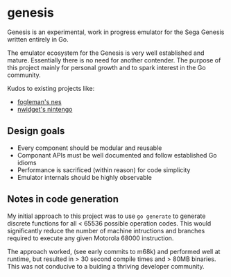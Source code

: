 # genesis

Genesis is an experimental, work in progress emulator for the Sega Genesis
written entirely in Go.

The emulator ecosystem for the Genesis is very well established and mature.
Essentially there is no need for another contender. The purpose of this project
mainly for personal growth and to spark interest in the Go community.

Kudos to existing projects like:

- [fogleman's nes](https://github.com/fogleman/nes)
- [nwidget's nintengo](https://github.com/nwidger/nintengo)

## Design goals

- Every component should be modular and reusable
- Componant APIs must be well documented and follow established Go idioms
- Performance is sacrificed (within reason) for code simplicity
- Emulator internals should be highly observable

## Notes in code generation

My initial approach to this project was to use `go generate` to generate
discrete functions for all < 65536 possible operation codes. This would
significantly reduce the number of machine intructions and branches required to
execute any given Motorola 68000 instruction.

The approach worked, (see early commits to m68k) and performed well at runtime,
but resulted in > 30 second compile times and > 80MB binaries. This was not
conducive to a buiding a thriving developer community.
